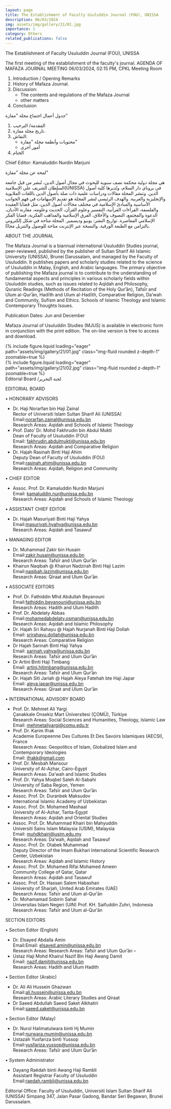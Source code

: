 ```yaml
---
layout: page
title: The Establishment of Faculty Usuluddin Journal (FOU), UNISSA
description: 06/03/2024
img: assets/img/gallery/21/01.jpg
importance: 1
category: Others
related_publications: false
---
```


<p class="distill-post-title">The Establishment of Faculty Usuluddin Journal (FOU), UNISSA</p>

The first meeting of the establishment of the faculty's journal.
AGENDA OF MAFAZA JOURNAL MEETING
06/03/2024, 02:15 PM, CPKL Meeting Room

1. Introduction / Opening Remarks
2. History of Mafaza Journal.
3. Discussion:
   - The contents and regulations of the Mafaza Journal
   - other matters
4. Conclusion

جدول أعمال اجتماع مجلة "مفازة"

1. المقدمة/ الترحيب
2. تاريخ مجلة مفازة.
3. النقاش:
   - محتويات وأنظمة مجلة "مفازة"
   - أمور أخرى
4. الختام

Chief Editor: Kamaluddin Nurdin Marjuni

لمحة عن مجلة "مفازة"

هي مجلة دولية محكمة نصف سنوية للبحوث في مجال أصول الدين، تُنشر من قبل جامعة السلطان الشريف علي الإسلامية(UNISSA) في بروناي دار السلام، وتُديرها كلية أصول الدين. وتنشر المجلة مقالات ودراسات علمية ذات صلة بأصول الدين باللغات الملايوية والإنجليزية والعربية. والهدف الرئيسي لنشر المجلة هو تقديم الإسهامات في فهم الجوانب الأساسية والمبادئ الإسلامية في مختلف مجالات أصول الدين، مثل قضايا العقيدة والفلسفة، القراءات القرآنية، التفسير وعلوم القرآن، الحديث وعلومه، مقارنة الأديان، الدعوة والمجتمع، التصوف والأخلاق، الفرق الإسلامية والمذاهب الفكرية، قضايا الفكر الإسلامي المعاصرة.
تواريخ النشر: يونيو وديسمبر.
المجلة متاحة في شكل إلكتروني بالتزامن مع الطبعة الورقية. والنسخة عبر الإنترنت متاحة للوصول والتنزيل مجانًا.

ABOUT THE JOURNAL

The Mafaza Journal is a biannual international Usuluddin Studies journal, peer-reviewed, published by the publisher of Sultan Sharif Ali Islamic University (UNISSA), Brunei Darussalam, and managed by the Faculty of Usuluddin. It publishes papers and scholarly studies related to the science of Usuluddin in Malay, English, and Arabic languages. The primary objective of publishing the Mafaza journal is to contribute to the understanding of fundamental aspects and principles in various scholarly fields within Usuluddin studies, such as issues related to Aqīdah and Philosophy, Quranic Readings (Methods of Recitation of the Holy Qurʾān), Tafsīr and Ulum al-Qurʾān, Hadīth and Ulum al-Hadīth, Comparative Religion, Da’wah and Community, Sufism and Ethics. Schools of Islamic Theology and Islamic Contemporary Thoughts Issues.

Publication Dates: Jun and December

Mafaza Journal of Usuluddin Studies (MJUS) is available in electronic form in conjunction with the print edition. The on-line version is free to access and download.

<div class="row mt-3">
    <div class="col-sm mt-3 mt-md-0">
        {% include figure.liquid loading="eager" path="assets/img/gallery/21/01.jpg" class="img-fluid rounded z-depth-1" zoomable=true %}
    </div>
    <div class="col-sm mt-3 mt-md-0">
        {% include figure.liquid loading="eager" path="assets/img/gallery/21/02.jpg" class="img-fluid rounded z-depth-1" zoomable=true %}
    </div>
</div>
<div class="caption">
    Editorial Board /لجنة التحرير
</div>

EDITORIAL BOARD

• HONORARY ADVISORS

- Dr. Haji Norarfan bin Haji Zainal
  <br>Rector of Universiti Islam Sultan Sharif Ali (UNISSA)
  <br>Email:norarfan.zainal@unissa.edu.bn
  <br>Research Areas: Aqidah and Schools of Islamic Theology
- Prof. Dato’ Dr. Mohd Fakhrudin bin Abdul Mukti
  <br>Dean of Faculty of Usuluddin (FOU)
  <br>Email: fakhrudin.abdulmukti@unissa.edu.bn
  <br>Research Areas: Aqidah and Comparative Religion
- Dr. Hajah Rasinah Binti Haji Ahim
  <br>Deputy Dean of Faculty of Usuluddin (FOU)
  <br>Email:rasinah.ahim@unissa.edu.bn
  <br>Research Areas: Aqidah, Religion and Community

• CHIEF EDITOR

- Assoc. Prof. Dr. Kamaluddin Nurdin Marjuni
  <br>Email: kamaluddin.nur@unissa.edu.bn
  <br>Research Areas: Aqidah and Schools of Islamic Theology

• ASSISTANT CHIEF EDITOR

- Dr. Hajah Masuriyati Binti Haji Yahya
  <br>Email:masuriyati.hyahya@unissa.edu.bn
  <br>Research Areas: Aqidah and Tasawuf

• MANAGING EDITOR

- Dr. Muhammad Zakir bin Husain
  <br>Email:zakir.husain@unissa.edu.bn
  <br>Research Areas: Tafsīr and Ulum Qurʾān
- Khairun Naqibah @ Khairun Nadzirah Binti Haji Lazim
  <br>Email:naqibah.lazim@unissa.edu.bn
  <br>Research Areas: Qiraat and Ulum Qurʾān

• ASSOCIATE EDITORS

- Prof. Dr. Fathiddin Mhd Abdullah Beyanouni
  <br>Email:fathiddin.beyanouni@unissa.edu.bn
  <br>Research Areas: Hadith and Ulum Hadith
- Prof. Dr. Abdelaty Abbas
  <br>Email:mohamedabdelaty.osman@unissa.edu.bn
  <br>Research Areas: Aqidah and Islamic Philosophy
- Dr. Hajah Sri Rahayu @ Hajah Nurjanah Binti Haji Dollah
  <br>Email: srirahayu.dollah@unissa.edu.bn
  <br>Research Areas: Comparative Religion
- Dr Hajah Sarinah Binti Haji Yahya
  <br>Email: sarinah.yahya@unissa.edu.bn
  <br>Research Areas: Tafsīr and Ulum Qurʾān
- Dr Artini Binti Haji Timbang
  <br>Email: artini.hjtimbang@unissa.edu.bn
  <br>Research Areas: Tafsīr and Ulum Qurʾān
- Dr. Hajah Siti Jariah @ Hajah Aleya Fatehah bte Haji Japar
  <br>Email: aleya.japar@unissa.edu.bn
  <br>Research Areas: Qiraat and Ulum Qurʾān

• INTERNATIONAL ADVISORY BOARD

- Prof. Dr. Mehmet Ali Yargi
  <br>Çanakkale Onsekiz Mart Üniversitesi (ÇOMÜ), Türkiye
  <br>Research Areas: Social Sciences and Humanities, Theology, Islamic Law
  <br>Email: mehmetaliyargi@comu.edu.tr
- Prof. Dr. Karim Ifrak
  <br>Academie Europeenne Des Cultures Et Des Savoirs Islamiques (AECSI), France
  <br>Research Areas: Geopolitics of Islam, Globalized Islam and Contemporary Ideologies
  <br>Email: ifrakk@gmail.com
- Prof. Dr. Mesbah Mansour
  <br>University of Al-Azhar, Cairo-Egypt
  <br>Research Areas: Da’wah and Islamic Studies
- Prof. Dr. Yahya Moqbel Saleh Al-Sabahi
  <br>University of Saba Region, Yemen
  <br>Research Areas: Tafsīr and Ulum Qurʾān
- Assoc. Prof. Dr. Duranbek Maksudov
  <br>International Islamic Academy of Uzbekistan
- Assoc. Prof. Dr. Mohamed Mashaal
  <br>University of Al-Azhar, Tanta-Egypt
  <br>Research Areas: Aqidah and Oriental Studies
- Assoc. Prof. Dr. Muhammad Khairi bin Mahyuddin
  <br>Universiti Sains Islam Malaysia (USIM), Malaysia
  <br>Email: muhdkhairi@usim.edu.my
  <br>Research Areas: Da’wah, Aqidah and Tasawuf
- Assoc. Prof. Dr. Otabek Muhammad
  <br>Deputy Director of the Imam Bukhari International Scientific Research Center, Uzbekistan
  <br>Research Areas: Aqidah and Islamic History
- Assoc. Prof. Dr. Mohamed Rifai Mohamed Ameen
  <br>Community College of Qatar, Qatar
  <br>Research Areas: Aqidah and Tasawuf
- Assoc. Prof. Dr. Hassan Salem Habashan
  <br>University of Sharjah, United Arab Emirates (UAE)
  <br>Research Areas: Tafsīr and Ulum al-Qurʾān
- Dr. Mohamamad Sobirin Sahal
  <br>Universitas Islam Negeri (UIN) Prof. KH. Saifuddin Zuhri, Indonesia
  <br>Research Areas: Tafsīr and Ulum al-Qurʾān

SECTION EDITORS

• Section Editor (English)

- Dr. Elsayed Abdalla Amin
  <br>Email:Email: elsayed.amin@unissa.edu.bn
  <br>Research Areas: Research Areas: Tafsīr and Ulum Qurʾān –
- Ustaz Haji Mohd Khairul Nazif Bin Haji Awang Damit
  <br>Email: nazif.damit@unissa.edu.bn
  <br>Research Areas: Hadith and Ulum Hadith

• Section Editor (Arabic)

- Dr. Ali Ali Hussein Ghazwan
  <br>Email:ali.hussein@unissa.edu.bn
  <br>Research Areas: Arabic Literary Studies and Qiraat
- Dr Saeed Abdullah Saeed Saket Alkhatiri
  <br>Email:saeed.saket@unissa.edu.bn

• Section Editor (Malay)

- Dr. Nurol Halimatulwara binti Hj Mumin
  <br>Email:nurwara.mumin@unissa.edu.bn
- Ustazah Yusfariza binti Yussop
  <br>Email:yusfariza.yussop@unissa.edu.bn
  <br>Research Areas: Tafsīr and Ulum Qurʾān

• System Administrator

- Dayang Raédah binti Awang Haji Rambli
  <br>Assistant Registrar Faculty of Usuluddin
  <br>Email:raedah.rambli@unissa.edu.bn

Editorial Office: Faculty of Usuluddin, Universiti Islam Sultan Sharif Ali (UNISSA)
Simpang 347, Jalan Pasar Gadong, Bandar Seri Begawan, Brunei Darussalam.
